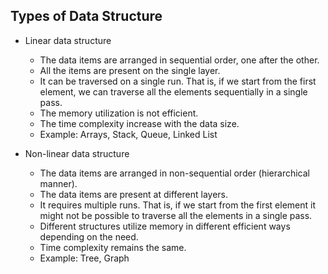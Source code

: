 ## Types of Data Structure

- Linear data structure
  - The data items are arranged in sequential order, one after the other.
  - All the items are present on the single layer.
  - It can be traversed on a single run. That is, if we start from the first element, we can traverse all the elements sequentially in a single pass.
  - The memory utilization is not efficient.
  - The time complexity increase with the data size.
  - Example: Arrays, Stack, Queue, Linked List

- Non-linear data structure
  - The data items are arranged in non-sequential order (hierarchical manner).
  - The data items are present at different layers.
  - It requires multiple runs. That is, if we start from the first element it might not be possible to traverse all the elements in a single pass.
  - Different structures utilize memory in different efficient ways depending on the need.
  - Time complexity remains the same.
  - Example: Tree, Graph



